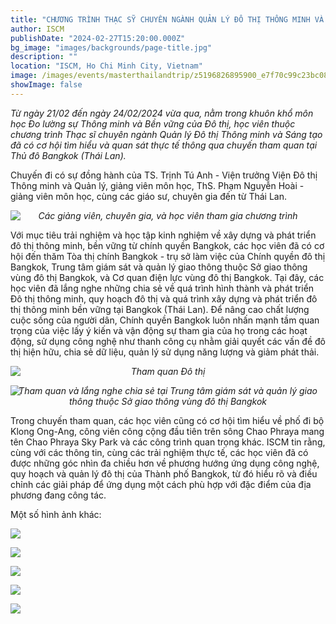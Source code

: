 ```yaml
---
title: "CHƯƠNG TRÌNH THẠC SỸ CHUYÊN NGÀNH QUẢN LÝ ĐÔ THỊ THÔNG MINH VÀ SÁNG TẠO: TIẾP CẬN THỰC TẾ VỚI CHUYẾN THAM QUAN TẠI BANGKOK (THÁI LAN)"
author: ISCM
publishDate: "2024-02-27T15:20:00.000Z"
bg_image: "images/backgrounds/page-title.jpg"
description: ""
location: "ISCM, Ho Chi Minh City, Vietnam"
image: /images/events/masterthailandtrip/z5196826895900_e7f70c99c23bc0890b9a21deffd7d41a.jpg
showImage: false
---
```


_Từ ngày 21/02 đến ngày 24/02/2024 vừa qua, nằm trong khuôn khổ môn học Đo lường sự Thông minh và Bền vững của Đô thị, học viên thuộc chương trình Thạc sĩ chuyên ngành Quản lý Đô thị Thông minh và Sáng tạo đã có cơ hội tìm hiểu và quan sát thực tế thông qua chuyến tham quan tại Thủ đô Bangkok (Thái Lan)._

Chuyến đi có sự đồng hành của TS. Trịnh Tú Anh - Viện trưởng Viện Đô thị Thông minh và Quản lý, giảng viên môn học, ThS. Phạm Nguyễn Hoài - giảng viên môn học, cùng các giáo sư, chuyên gia đến từ Thái Lan.

![](/images/events/masterthailandtrip/z5196826895900_e7f70c99c23bc0890b9a21deffd7d41a.jpg)

_<center style="margin-top: -30px">Các giảng viên, chuyên gia, và học viên tham gia chương trình</center>_

Với mục tiêu trải nghiệm và học tập kinh nghiệm về xây dựng và phát triển đô thị thông minh, bền vững từ chính quyền Bangkok, các học viên đã có cơ hội đến thăm Tòa thị chính Bangkok - trụ sở làm việc của Chính quyền đô thị Bangkok, Trung tâm giám sát và quản lý giao thông thuộc Sở giao thông vùng đô thị Bangkok, và Cơ quan điện lực vùng đô thị Bangkok. Tại đây, các học viên đã lắng nghe những chia sẻ về quá trình hình thành và phát triển Đô thị thông minh, quy hoạch đô thị và quá trình xây dựng và phát triển đô thị thông minh bền vững tại Bangkok (Thái Lan). Để nâng cao chất lượng cuộc sống của người dân, Chính quyền Bangkok luôn nhấn mạnh tầm quan trọng của việc lấy ý kiến và vận động sự tham gia của họ trong các hoạt động, sử dụng công nghệ như thanh công cụ nhằm giải quyết các vấn đề đô thị hiện hữu, chia sẻ dữ liệu, quản lý sử dụng năng lượng và giảm phát thải.

![](/images/events/masterthailandtrip/z5196815852649_d87f9f47e56287338e298b8c0e6c38a8.jpg)

_<center style="margin-top: -30px">Tham quan Đô thị</center>_

![](/images/events/masterthailandtrip/z5196781224557_a08c5ebde6d8c856a2c0eb2cc5090624.jpg)

_<center style="margin-top: -30px">Tham quan và lắng nghe chia sẻ tại Trung tâm giám sát và quản lý giao thông thuộc Sở giao thông vùng đô thị Bangkok</center>_

Trong chuyến tham quan, các học viên cũng có cơ hội tìm hiểu về phố đi bộ Klong Ong-Ang, công viên công cộng đầu tiên trên sông Chao Phraya mang tên Chao Phraya Sky Park và các công trình quan trọng khác. ISCM tin rằng, cùng với các thông tin, cùng các trải nghiệm thực tế, các học viên đã có được những góc nhìn đa chiều hơn về phương hướng ứng dụng công nghệ, quy hoạch và quản lý đô thị của Thành phố Bangkok, từ đó hiểu rõ và điều chỉnh các giải pháp để ứng dụng một cách phù hợp với đặc điểm của địa phương đang công tác.

Một số hình ảnh khác:

![](/images/events/masterthailandtrip/z5196780001284_65c6c38fd9d134b3aa1f790f4c3a511c.jpg)

![](/images/events/masterthailandtrip/z5196786555173_8316327e95a7f30e608a051e49e3cb8b.jpg)

![](/images/events/masterthailandtrip/z5196790751229_8e5e2e8ab337fd971fe35574c9160387.jpg)

![](/images/events/masterthailandtrip/z5196801647535_f1f2fb9211a16e0eb22e6e97e11f9c2f.jpg)

![](/images/events/masterthailandtrip/z5196788377668_0d77343644e33c53d3839796fc48f566.jpg)
